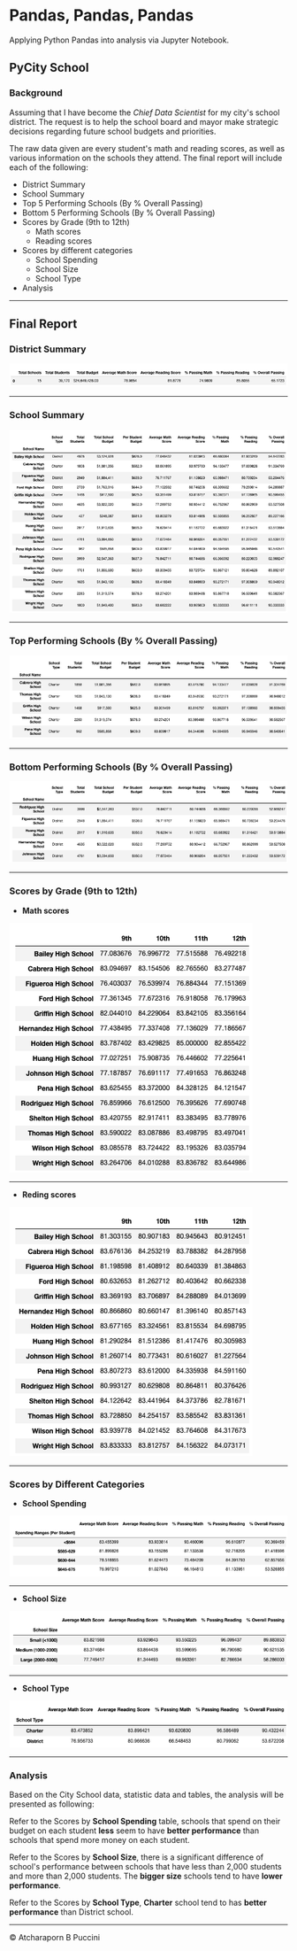 # Pandas, Pandas, Pandas

Applying Python Pandas into analysis via Jupyter Notebook.

## PyCity School

### Background

Assuming that I have become the *Chief Data Scientist* for my city's school district. The request is to help the school board and mayor make strategic decisions regarding future school budgets and priorities. 

The raw data given are every student's math and reading scores, as well as various information on the schools they attend. The final report will include each of the following:

* District Summary
* School Summary
* Top 5 Performing Schools (By % Overall Passing)
* Bottom 5 Performing Schools (By % Overall Passing)
* Scores by Grade (9th to 12th)
    * Math scores
    * Reading scores
* Scores by different categories
    * School Spending
    * School Size
    * School Type
* Analysis

---

## Final Report

### District Summary

![district_summary](Images/district_summary.png)

---

### School Summary

![school_summary](Images/school_summary.png)

---

### Top Performing Schools (By % Overall Passing)

![top_5](Images/top_5.png)

---

### Bottom Performing Schools (By % Overall Passing)

![school_summary](Images/bottom_5.png)

---

### Scores by Grade (9th to 12th)

* **Math scores**

![school_summary](Images/math_by_grade.png)

---

* **Reding scores**

![school_summary](Images/reading_by_grade.png)

---

### Scores by Different Categories

* **School Spending**

![school_summary](Images/avg_scores_spending.png)

---

* **School Size**

![school_summary](Images/avg_scores_size.png)

---

* **School Type**

![school_summary](Images/avg_scores_type.png)

---

### Analysis

Based on the City School data, statistic data and tables, the analysis will be presented as following:

Refer to the Scores by **School Spending** table, schools that spend on their budget on each student **less** seem to have **better performance** than schools that spend more money on each student.

Refer to the Scores by **School Size**, there is a significant difference of school's performance between schools that have less than 2,000 students and more than 2,000 students. The **bigger size** schools tend to have **lower performance**.

Refer to the Scores by **School Type**, **Charter** school tend to has **better performance** than District school.

---

© Atcharaporn B Puccini